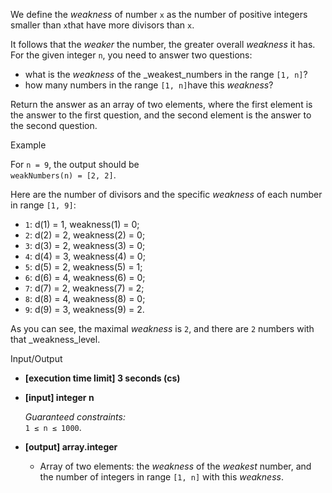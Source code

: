 
We define the  _weakness_  of number  `x`  as the number of positive integers smaller than  `x`that have more divisors than  `x`.

It follows that the  _weaker_  the number, the greater overall  _weakness_  it has. For the given integer  `n`, you need to answer two questions:

-   what is the  _weakness_  of the  _weakest_numbers in the range  `[1, n]`?
-   how many numbers in the range  `[1, n]`have this  _weakness_?

Return the answer as an array of two elements, where the first element is the answer to the first question, and the second element is the answer to the second question.

Example

For  `n = 9`, the output should be  
`weakNumbers(n) = [2, 2]`.

Here are the number of divisors and the specific  _weakness_  of each number in range  `[1, 9]`:

-   `1`: d(1) = 1, weakness(1) = 0;
-   `2`: d(2) = 2, weakness(2) = 0;
-   `3`: d(3) = 2, weakness(3) = 0;
-   `4`: d(4) = 3, weakness(4) = 0;
-   `5`: d(5) = 2, weakness(5) = 1;
-   `6`: d(6) = 4, weakness(6) = 0;
-   `7`: d(7) = 2, weakness(7) = 2;
-   `8`: d(8) = 4, weakness(8) = 0;
-   `9`: d(9) = 3, weakness(9) = 2.

As you can see, the maximal  _weakness_  is  `2`, and there are  `2`  numbers with that  _weakness_level.

Input/Output

-   **[execution time limit] 3 seconds (cs)**
    
-   **[input] integer n**
    
    _Guaranteed constraints:_  
    `1 ≤ n ≤ 1000`.
    
-   **[output] array.integer**
    
    -   Array of two elements: the  _weakness_  of the  _weakest_  number, and the number of integers in range  `[1, n]`  with this  _weakness_.